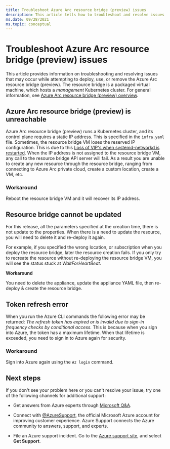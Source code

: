 ```yaml
---
title: Troubleshoot Azure Arc resource bridge (preview) issues
description: This article tells how to troubleshoot and resolve issues with the Azure Arc resource bridge (preview) when trying to deploy or connect to the service.
ms.date: 09/28/2021
ms.topic: conceptual
---
```


# Troubleshoot Azure Arc resource bridge (preview) issues

This article provides information on troubleshooting and resolving issues that may occur while attempting to deploy, use, or remove the Azure Arc resource bridge (preview). The resource bridge is a packaged virtual machine, which hosts a *management* Kubernetes cluster. For general information, see [Azure Arc resource bridge (preview) overview](./overview.md).

## Azure Arc resource bridge (preview) is unreachable

Azure Arc resource bridge (preview) runs a Kubernetes cluster, and its control plane requires a static IP address. This is specified in the `infra.yaml` file. Sometimes, the resource bridge VM loses the reserved IP configuration. This is due to this [Loss of VIP's when systemd-networkd is restarted](https://github.com/acassen/keepalived/issues/1385). When the IP address is not assigned to the resource bridge VM, any call to the resource bridge API server will fail. As a result you are unable to create any new resource through the resource bridge, ranging from connecting to Azure Arc private cloud, create a custom location, create a VM, etc.

### Workaround

Reboot the resource bridge VM and it will recover its IP address.

## Resource bridge cannot be updated

For this release, all the parameters specified at the creation time, there is not update to the properties. When there is a need to update the resource, you will need to delete it and re-deploy it again.

For example, if you specified the wrong location, or subscription when you deploy the resource bridge, later the resource creation fails. If you only try to recreate the resource without re-deploying the resource bridge VM, you will see the status stuck at *WaitForHeartBeat*.

**Workaround**

You need to delete the appliance, update the appliance YAML file, then re-deploy & create the resource bridge.

## Token refresh error

When you run the Azure CLI commands the following error may be returned: *The refresh token has expired or is invalid due to sign-in frequency checks by conditional access.* This is because when you sign into Azure, the token has a maximum lifetime. When that lifetime is exceeded, you need to sign in to Azure again for security.

### Workaround

Sign into Azure again using the `Az login` command.

## Next steps

If you don't see your problem here or you can't resolve your issue, try one of the following channels for additional support:

* Get answers from Azure experts through [Microsoft Q&A](/answers/topics/azure-arc.html).

* Connect with [@AzureSupport](https://twitter.com/azuresupport), the official Microsoft Azure account for improving customer experience. Azure Support connects the Azure community to answers, support, and experts.

* File an Azure support incident. Go to the [Azure support site](https://azure.microsoft.com/support/options/), and select **Get Support**.